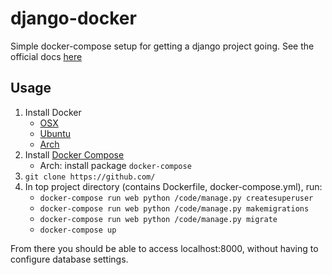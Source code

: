 # django-docker

Simple docker-compose setup for getting a django project going. See the official docs [here](https://docs.docker.com/compose/django/)


## Usage

1. Install Docker
    - [OSX](https://docs.docker.com/docker-for-mac/install/)
    - [Ubuntu](https://docs.docker.com/install/linux/docker-ce/ubuntu/)
    - [Arch](https://wiki.archlinux.org/index.php/Docker)
2. Install [Docker Compose](https://docs.docker.com/compose/install/)    
    - Arch: install package `docker-compose`
3. `git clone https://github.com/`
4. In top project directory (contains Dockerfile, docker-compose.yml), run:
    - `docker-compose run web python /code/manage.py createsuperuser`
    - `docker-compose run web python /code/manage.py makemigrations`
    - `docker-compose run web python /code/manage.py migrate`
    - `docker-compose up`

From there you should be able to access localhost:8000, without having to configure database settings.
